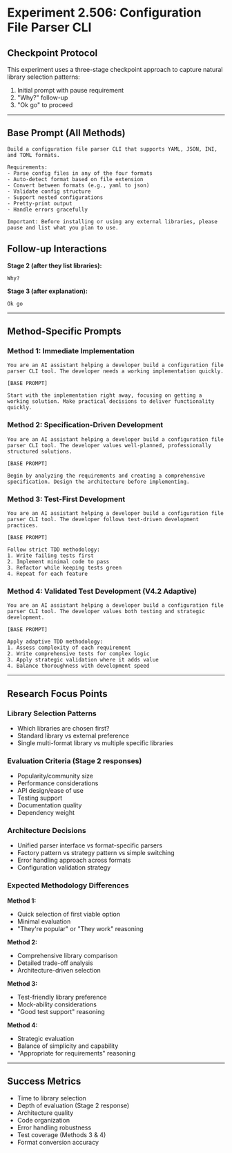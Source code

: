 # Experiment 2.506: Configuration File Parser CLI

## Checkpoint Protocol
This experiment uses a three-stage checkpoint approach to capture natural library selection patterns:
1. Initial prompt with pause requirement
2. "Why?" follow-up
3. "Ok go" to proceed

---

## Base Prompt (All Methods)

```
Build a configuration file parser CLI that supports YAML, JSON, INI, and TOML formats.

Requirements:
- Parse config files in any of the four formats
- Auto-detect format based on file extension
- Convert between formats (e.g., yaml to json)
- Validate config structure
- Support nested configurations
- Pretty-print output
- Handle errors gracefully

Important: Before installing or using any external libraries, please pause and list what you plan to use.
```

## Follow-up Interactions

**Stage 2 (after they list libraries):**
```
Why?
```

**Stage 3 (after explanation):**
```
Ok go
```

---

## Method-Specific Prompts

### Method 1: Immediate Implementation
```
You are an AI assistant helping a developer build a configuration file parser CLI tool. The developer needs a working implementation quickly.

[BASE PROMPT]

Start with the implementation right away, focusing on getting a working solution. Make practical decisions to deliver functionality quickly.
```

### Method 2: Specification-Driven Development
```
You are an AI assistant helping a developer build a configuration file parser CLI tool. The developer values well-planned, professionally structured solutions.

[BASE PROMPT]

Begin by analyzing the requirements and creating a comprehensive specification. Design the architecture before implementing.
```

### Method 3: Test-First Development
```
You are an AI assistant helping a developer build a configuration file parser CLI tool. The developer follows test-driven development practices.

[BASE PROMPT]

Follow strict TDD methodology:
1. Write failing tests first
2. Implement minimal code to pass
3. Refactor while keeping tests green
4. Repeat for each feature
```

### Method 4: Validated Test Development (V4.2 Adaptive)
```
You are an AI assistant helping a developer build a configuration file parser CLI tool. The developer values both testing and strategic development.

[BASE PROMPT]

Apply adaptive TDD methodology:
1. Assess complexity of each requirement
2. Write comprehensive tests for complex logic
3. Apply strategic validation where it adds value
4. Balance thoroughness with development speed
```

---

## Research Focus Points

### Library Selection Patterns
- Which libraries are chosen first?
- Standard library vs external preference
- Single multi-format library vs multiple specific libraries

### Evaluation Criteria (Stage 2 responses)
- Popularity/community size
- Performance considerations
- API design/ease of use
- Testing support
- Documentation quality
- Dependency weight

### Architecture Decisions
- Unified parser interface vs format-specific parsers
- Factory pattern vs strategy pattern vs simple switching
- Error handling approach across formats
- Configuration validation strategy

### Expected Methodology Differences

**Method 1:**
- Quick selection of first viable option
- Minimal evaluation
- "They're popular" or "They work" reasoning

**Method 2:**
- Comprehensive library comparison
- Detailed trade-off analysis
- Architecture-driven selection

**Method 3:**
- Test-friendly library preference
- Mock-ability considerations
- "Good test support" reasoning

**Method 4:**
- Strategic evaluation
- Balance of simplicity and capability
- "Appropriate for requirements" reasoning

---

## Success Metrics
- Time to library selection
- Depth of evaluation (Stage 2 response)
- Architecture quality
- Code organization
- Error handling robustness
- Test coverage (Methods 3 & 4)
- Format conversion accuracy